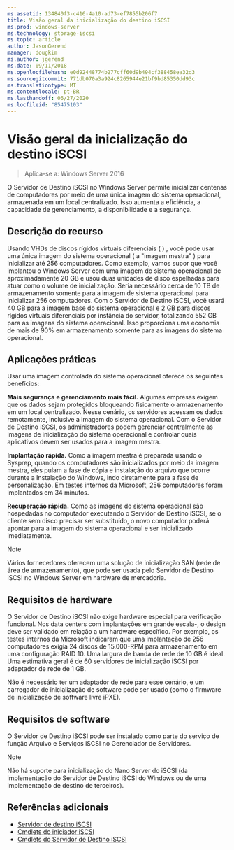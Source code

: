 ```yaml
---
ms.assetid: 134840f3-c416-4a10-ad73-ef7855b206f7
title: Visão geral da inicialização do destino iSCSI
ms.prod: windows-server
ms.technology: storage-iscsi
ms.topic: article
author: JasonGerend
manager: dougkim
ms.author: jgerend
ms.date: 09/11/2018
ms.openlocfilehash: e0d92448774b277cff60d9b494cf388458ea32d3
ms.sourcegitcommit: 771db070a3a924c8265944e21bf9bd85350dd93c
ms.translationtype: MT
ms.contentlocale: pt-BR
ms.lasthandoff: 06/27/2020
ms.locfileid: "85475103"
---
```

# <a name="iscsi-target-boot-overview"></a>Visão geral da inicialização do destino iSCSI

> Aplica-se a: Windows Server 2016

O Servidor de Destino iSCSI no Windows Server permite inicializar centenas de computadores por meio de uma única imagem do sistema operacional, armazenada em um local centralizado. Isso aumenta a eficiência, a capacidade de gerenciamento, a disponibilidade e a segurança.

## <a name="feature-description"></a><a name="BKMK_OVER"></a>Descrição do recurso
Usando VHDs de discos rígidos virtuais diferenciais \( \) , você pode usar uma única imagem do sistema operacional \( a "imagem mestra" \) para inicializar até 256 computadores. Como exemplo, vamos supor que você implantou o Windows Server com uma imagem do sistema operacional de aproximadamente 20 GB e usou duas unidades de disco espelhadas para atuar como o volume de inicialização. Seria necessário cerca de 10 TB de armazenamento somente para a imagem de sistema operacional para inicializar 256 computadores. Com o Servidor de Destino iSCSI, você usará 40 GB para a imagem base do sistema operacional e 2 GB para discos rígidos virtuais diferenciais por instância do servidor, totalizando 552 GB para as imagens do sistema operacional. Isso proporciona uma economia de mais de 90% em armazenamento somente para as imagens do sistema operacional.

## <a name="practical-applications"></a><a name="BKMK_APP"></a>Aplicações práticas
Usar uma imagem controlada do sistema operacional oferece os seguintes benefícios:

**Mais segurança e gerenciamento mais fácil.** Algumas empresas exigem que os dados sejam protegidos bloqueando fisicamente o armazenamento em um local centralizado. Nesse cenário, os servidores acessam os dados remotamente, inclusive a imagem do sistema operacional. Com o Servidor de Destino iSCSI, os administradores podem gerenciar centralmente as imagens de inicialização do sistema operacional e controlar quais aplicativos devem ser usados para a imagem mestra.

**Implantação rápida.** Como a imagem mestra é preparada usando o Sysprep, quando os computadores são inicializados por meio da imagem mestra, eles pulam a fase de cópia e instalação do arquivo que ocorre durante a Instalação do Windows, indo diretamente para a fase de personalização. Em testes internos da Microsoft, 256 computadores foram implantados em 34 minutos.

**Recuperação rápida.** Como as imagens do sistema operacional são hospedadas no computador executando o Servidor de Destino iSCSI, se o cliente sem disco precisar ser substituído, o novo computador poderá apontar para a imagem do sistema operacional e ser inicializado imediatamente.

> [!NOTE]
> Vários fornecedores oferecem uma solução de inicialização SAN \(rede de área de armazenamento\), que pode ser usada pelo Servidor de Destino iSCSI no Windows Server em hardware de mercadoria.

## <a name="hardware-requirements"></a><a name="BKMK_HARD"></a>Requisitos de hardware
O Servidor de Destino iSCSI não exige hardware especial para verificação funcional. Nos data centers com implantações em grande escala\-, o design deve ser validado em relação a um hardware específico. Por exemplo, os testes internos da Microsoft indicaram que uma implantação de 256 computadores exigia 24 discos de 15.000\-RPM para armazenamento em uma configuração RAID 10. Uma largura de banda de rede de 10 GB é ideal. Uma estimativa geral é de 60 servidores de inicialização iSCSI por adaptador de rede de 1 GB.

Não é necessário ter um adaptador de rede para esse cenário, e um carregador de inicialização de software pode ser usado \(como o firmware de inicialização de software livre iPXE\).

## <a name="software-requirements"></a><a name="BKMK_SOFT"></a>Requisitos de software
O Servidor de Destino iSCSI pode ser instalado como parte do serviço de função Arquivo e Serviços iSCSI no Gerenciador de Servidores.

> [!NOTE]
> Não há suporte para inicialização do Nano Server do iSCSI (da implementação do Servidor de Destino iSCSI do Windows ou de uma implementação de destino de terceiros).

## <a name="additional-references"></a>Referências adicionais
* [Servidor de destino iSCSI](https://technet.microsoft.com/library/hh848272(v=ws.11).aspx)
* [Cmdlets do iniciador iSCSI](https://technet.microsoft.com/library/hh826099(v=wps.640).aspx)
* [Cmdlets do Servidor de Destino iSCSI](https://technet.microsoft.com/library/jj612803(v=wps.630).aspx)